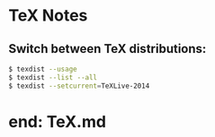 # TeX Notes

## Switch between TeX distributions:

```sh
$ texdist --usage
$ texdist --list --all
$ texdist --setcurrent=TeXLive-2014
```

# end: TeX.md

